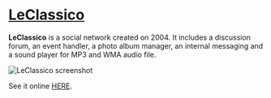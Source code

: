 # [LeClassico](https://github.com/STUDIO-Artaban/LeClassico)
**LeClassico** is a social network created on 2004. It includes a discussion forum, an event handler, a photo album manager, an internal messaging and a sound player for MP3 and WMA audio file.

![LeClassico screenshot](http://www.leclassico.fr/Images/LeClassico.jpg)

See it online [HERE](http://www.leclassico.fr/).
